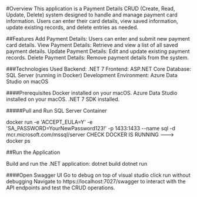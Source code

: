 #Overview
This application is a Payment Details CRUD (Create, Read, Update, Delete) system designed to handle and manage payment card information. Users can enter their card details, view saved information, update existing records, and delete entries as needed.

##Features
Add Payment Details: Users can enter and submit new payment card details.
View Payment Details: Retrieve and view a list of all saved payment details.
Update Payment Details: Edit and update existing payment records.
Delete Payment Details: Remove payment details from the system.

###Technologies Used
Backend: .NET 7
Frontend: ASP.NET Core
Database: SQL Server (running in Docker)
Development Environment: Azure Data Studio on macOS

####Prerequisites
Docker installed on your macOS.
Azure Data Studio installed on your macOS.
.NET 7 SDK installed.

#####Pull and Run SQL Server Container

docker run -e 'ACCEPT_EULA=Y' -e 'SA_PASSWORD=YourNewPassword123!' -p 1433:1433 --name sql -d mcr.microsoft.com/mssql/server
CHECK DOCKER IS RUNNING
---> docker ps

##Run the Application

Build and run the .NET application:
dotnet build
dotnet run

####Open Swagger UI
Go to debug on top of visual studio
click run without debugging
Navigate to https://localhost:7027/swagger to interact with the API endpoints and test the CRUD operations.
